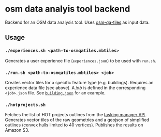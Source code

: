 osm data analyis tool backend
=============================

Backend for an OSM data analysis tool. Uses [osm-qa-tiles](osmlab.github.io/osm-qa-tiles/) as input data.

Usage
-----

### `./experiences.sh <path-to-osmqatiles.mbtiles>`

Generates a user experience file (`experiences.json`) to be used with `run.sh`.

### `./run.sh <path-to-osmqatiles.mbtiles> <job>`

Creates vector tiles for a specific feature type (e.g. buildings). Requires an experience data file (see above). A *job* is defined in the corresponding `<job>.json` file. See [`building.json`](https://github.com/hotosm/osm-dat-backend/blob/master/buildings.json) for an example.

### `./hotprojects.sh`

Fetches the list of HOT projects outlines from the [tasking manager API](https://github.com/hotosm/osm-tasking-manager2/wiki/API). Generates vector tiles of the raw geometries and a geojson of simplified outlines (convex hulls limited to 40 vertices). Publishes the results on Amazon S3.
